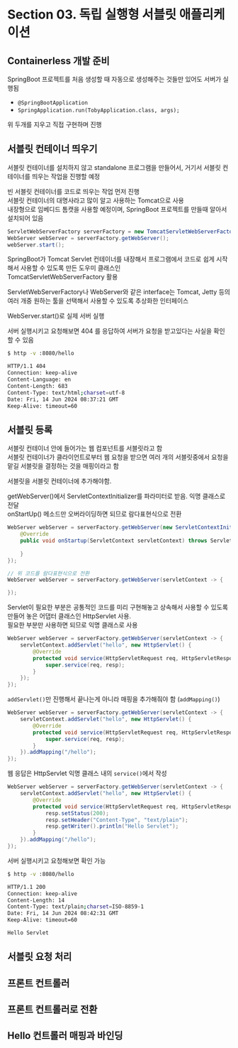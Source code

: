 # Section 03. 독립 실행형 서블릿 애플리케이션

## Containerless 개발 준비

SpringBoot 프로젝트를 처음 생성할 때 자동으로 생성해주는 것들만 있어도 서버가 실행됨

* `@SpringBootApplication`
* `SpringApplication.run(TobyApplication.class, args);`

위 두개를 지우고 직접 구현하며 진행

## 서블릿 컨테이너 띄우기

서블릿 컨테이너를 설치하지 않고 standalone 프로그램을 만들어서, 거기서 서블릿 컨테이너를 띄우는 작업을 진행할 예정

빈 서블릿 컨테이너를 코드로 띄우는 작업 먼저 진행  
서블릿 컨테이너의 대명사라고 많이 알고 사용하는 Tomcat으로 사용  
내장형으로 임베디드 톰캣을 사용할 예정이며, SpringBoot 프로젝트를 만들때 알아서 설치되어 있음

```java
ServletWebServerFactory serverFactory = new TomcatServletWebServerFactory();
WebServer webServer = serverFactory.getWebServer();
webServer.start();
```

SpringBoot가 Tomcat Servlet 컨테이너를 내장해서 프로그램에서 코드로 쉽게 시작해서 사용할 수 있도록 만든 도우미 클래스인  
TomcatServletWebServerFactory 활용

ServletWebServerFactory나 WebServer와 같은 interface는 Tomcat, Jetty 등의 여러 개중 원하는 툴을 선택해서 사용할 수 있도록 추상화한 인터페이스

WebServer.start()로 실제 서버 실행

서버 실행시키고 요청해보면 404 를 응답하여 서버가 요청을 받고있다는 사실을 확인할 수 있음

```bash
$ http -v :8080/hello

HTTP/1.1 404 
Connection: keep-alive
Content-Language: en
Content-Length: 683
Content-Type: text/html;charset=utf-8
Date: Fri, 14 Jun 2024 08:37:21 GMT
Keep-Alive: timeout=60
```

## 서블릿 등록

서블릿 컨테이너 안에 들어가는 웹 컴포넌트를 서블릿라고 함  
서블릿 컨테이너가 클라이언트로부터 웹 요청을 받으면 여러 개의 서블릿중에서 요청을 맡길 서블릿을 결정하는 것을 매핑이라고 함

서블릿을 서블릿 컨테이너에 추가해야함.

getWebServer()에서 ServletContextInitializer를 파라미터로 받음. 익명 클래스로 전달  
onStartUp() 메소드만 오버라이딩하면 되므로 람다표현식으로 전환

```java
WebServer webServer = serverFactory.getWebServer(new ServletContextInitializer() {
    @Override
    public void onStartup(ServletContext servletContext) throws ServletException {
        
    }
});

// 위 코드를 람다표현식으로 전환
WebServer webServer = serverFactory.getWebServer(servletContext -> {

});
```

Servlet이 필요한 부분은 공통적인 코드를 미리 구현해놓고 상속해서 사용할 수 있도록 만들어 놓은 어댑터 클래스인 HttpServlet 사용.  
필요한 부분만 사용하면 되므로 익명 클래스로 사용

```java
WebServer webServer = serverFactory.getWebServer(servletContext -> {
    servletContext.addServlet("hello", new HttpServlet() {
        @Override
        protected void service(HttpServletRequest req, HttpServletResponse resp) throws ServletException, IOException {
            super.service(req, resp);
        }
    });
});
```

`addServlet()`만 진행해서 끝나는게 아니라 매핑을 추가해줘야 함 (`addMapping()`)  

```java
WebServer webServer = serverFactory.getWebServer(servletContext -> {
    servletContext.addServlet("hello", new HttpServlet() {
        @Override
        protected void service(HttpServletRequest req, HttpServletResponse resp) throws ServletException, IOException {
            super.service(req, resp);
        }
    }).addMapping("/hello");
});
```

웹 응답은 HttpServlet 익명 클래스 내의 `service()`에서 작성

```java
WebServer webServer = serverFactory.getWebServer(servletContext -> {
    servletContext.addServlet("hello", new HttpServlet() {
        @Override
        protected void service(HttpServletRequest req, HttpServletResponse resp) throws ServletException, IOException {
            resp.setStatus(200);
            resp.setHeader("Content-Type", "text/plain");
            resp.getWriter().println("Hello Servlet");
        }
    }).addMapping("/hello");
});
```

서버 실행시키고 요청해보면 확인 가능

```bash
$ http -v :8080/hello

HTTP/1.1 200 
Connection: keep-alive
Content-Length: 14
Content-Type: text/plain;charset=ISO-8859-1
Date: Fri, 14 Jun 2024 08:42:31 GMT
Keep-Alive: timeout=60

Hello Servlet
```

## 서블릿 요청 처리

## 프론트 컨트롤러

## 프론트 컨트롤러로 전환

## Hello 컨트롤러 매핑과 바인딩